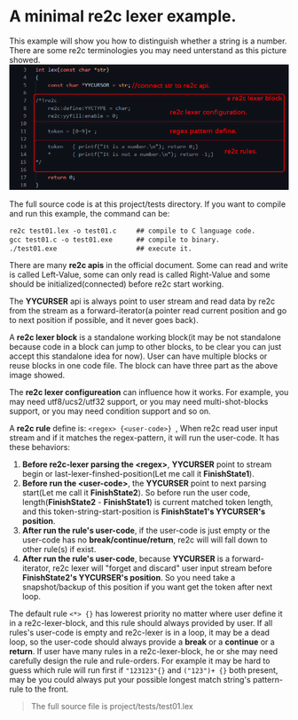 # <a id="OneMinimalExample">A minimal re2c lexer example.</a>

This example will show you how to distinguish whether a string is a number. There are some re2c terminologies you may need unterstand as this picture showed. 
![image](imgs/01-001-basic-terminology.png)

The full source code is at this project/tests directory. If you want to compile and run this example, the command can be:
```
re2c test01.lex -o test01.c     ## compile to C language code.
gcc test01.c -o test01.exe      ## compile to binary.
./test01.exe                    ## execute it.
```

There are many **re2c apis** in the official document. Some can read and write is called Left-Value, some can only read is called Right-Value and some should be initialized(connected) before re2c start working.  

The **YYCURSER** api is always point to user stream and read data by re2c from the stream as a forward-iterator(a pointer read current position and go to next position if possible, and it never goes back).

A **re2c lexer block** is a standalone working block(it may be not standalone because code in a block can jump to other blocks, to be clear you can just accept this standalone idea for now). User can have multiple blocks or reuse blocks in one code file. The block can have three part as the above image showed.

The **re2c lexer configureation** can influence how it works. For example, you may need utf8/ucs2/utf32 support, or you may need multi-shot-blocks support, or you may need condition support and so on.  

A **re2c rule** define is:  ` <regex> {<user-code>}  `, When re2c read user input stream and if it matches the regex-pattern, it will run the user-code. It has these behaviors:  
  1. **Before re2c-lexer parsing the \<regex>**, **YYCURSER** point to stream begin or last-lexer-finshed-position(Let me call it **FinishState1**).
  2. **Before run the \<user-code>**, the **YYCURSER** point to next parsing start(Let me call it **FinishState2**). So before run the user code, length(**FinishState2** - **FinishState1**) is current matched token length, and this token-string-start-position is **FinishState1's YYCURSER's position**.
  3. **After run the rule's user-code**, if the user-code is just empty or the user-code has no **break/continue/return**, re2c will will fall down to other rule(s) if exist. 
  4. **After run the rule's user-code**, because **YYCURSER** is a forward-iterator, re2c lexer will "forget and discard" user input stream before **FinishState2's YYCURSER's position**. So you need take a snapshot/backup of this position if you want get the token after next loop.

The default rule `<*> {}` has lowerest priority no matter where user define it in a re2c-lexer-block, and this rule should always provided by user. If all rules's user-code is empty and re2c-lexer is in a loop, it may be a dead loop, so the user-code should always provide a **break** or a **continue** or a **return**. If user have many rules in a re2c-lexer-block, he or she may need carefully design the rule and rule-orders. For example it may be hard to guess which rule will run first if  `"123123"{}` and `("123")+ {}` both present, may be you could always put your possible longest match string's pattern-rule to the front.

 > The full source file is project/tests/test01.lex 
